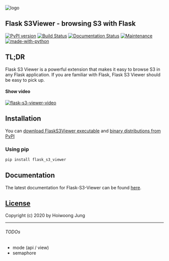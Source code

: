 ![logo](https://raw.githubusercontent.com/hidekuma/flask-s3-viewer/master/i/logo.png)

## Flask S3Viewer - browsing S3 with Flask
[![PyPI version](https://badge.fury.io/py/flask-s3-viewer.svg)](https://badge.fury.io/py/flask-s3-viewer)
[![Build Status](https://travis-ci.org/hidekuma/flask-s3-viewer.svg?branch=master)](https://travis-ci.org/hidekuma/flask-s3-viewer)
[![Documentation Status](https://readthedocs.org/projects/flask-s3-viewer/badge/?version=latest)](https://flask-s3-viewer.readthedocs.io/en/latest/?badge=latest)
[![Maintenance](https://img.shields.io/badge/Maintained%3F-yes-green.svg)](https://github.com/hidekuma/flask-s3-viewer/graphs/commit-activity)
[![made-with-python](https://img.shields.io/badge/Made%20with-Python-1f425f.svg)](https://www.python.org/)

## TL;DR
Flask S3 Viewer is a powerful extension that makes it easy to browse S3 in any Flask application. If you are familiar with Flask, Flask S3 Viewer should be easy to pick up.

#### Show video
[![flask-s3-viewer-video](http://img.youtube.com/vi/yk6h6ym6Diw/0.jpg)](https://youtu.be/yk6h6ym6Diw?t=0s "Click to play on Youtube")

## Installation
You can [download FlaskS3Viewer executable](https://github.com/hidekuma/flask-s3-viewer/releases) and [binary distributions from PyPI](https://pypi.org/project/flask-s3-viewer/)

### Using pip
```python
pip install flask_s3_viewer
```
## Documentation
The latest documentation for Flask-S3-Viewer can be found [here](https://flask-s3-viewer.readthedocs.io).

[License](LICENSE)
------------------

Copyright (c) 2020 by Hoiwoong Jung

---
###### TODOs
- mode (api / view)
- semaphore
